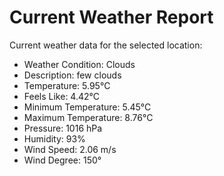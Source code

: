 # Current Weather Report
Current weather data for the selected location:
- Weather Condition: Clouds
- Description: few clouds
- Temperature: 5.95°C
- Feels Like: 4.42°C
- Minimum Temperature: 5.45°C
- Maximum Temperature: 8.76°C
- Pressure: 1016 hPa
- Humidity: 93%
- Wind Speed: 2.06 m/s
- Wind Degree: 150°
